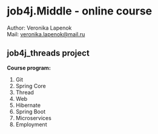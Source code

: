# job4j.Middle - online course

Author: Veronika Lapenok<br>
Mail: <veronika.lapenok@mail.ru><br>

## job4j_threads project

**Course program:**
1. Git
2. Spring Core
3. Thread
4. Web
5. Hibernate
6. Spring Boot
7. Microservices
8. Employment




